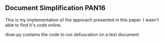 ## Document Simplification PAN16
This is my implementation of the approach presented in this paper. I wasn't able to find it's code online.

diver.py contains the code to run obfuscation on a text document.

